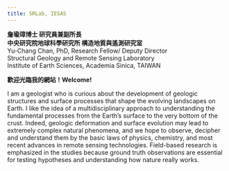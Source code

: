 ```yaml
---
title: SRLab, IESAS
---
```


**詹瑜璋博士  研究員兼副所長**  
**中央研究院地球科學研究所 構造地質與遙測研究室**  
Yu-Chang Chan, PhD, Research Fellow/ Deputy Director  
Structural Geology and Remote Sensing Laboratory  
Institute of Earth Sciences, Academia Sinica, TAIWAN  

**歡迎光臨我的網站！Welcome!**  
  
I am a geologist who is curious about the development of geologic structures and surface processes that shape the evolving landscapes on Earth. I like the idea of a multidisciplinary approach to understanding the fundamental processes from the Earth’s surface to the very bottom of the crust. Indeed, geologic deformation and surface evolution may lead to extremely complex natural phenomena, and we hope to observe, decipher and understand them by the basic laws of physics, chemistry, and most recent advances in remote sensing technologies. Field-based research is emphasized in the studies because ground truth observations are essential for testing hypotheses and understanding how nature really works.   
  